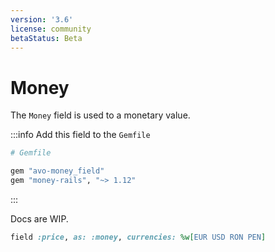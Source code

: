 ```yaml
---
version: '3.6'
license: community
betaStatus: Beta
---
```


# Money

The `Money` field is used to a monetary value.

:::info Add this field to the `Gemfile`
```ruby
# Gemfile

gem "avo-money_field"
gem "money-rails", "~> 1.12"
```
:::

Docs are WIP.

```ruby
field :price, as: :money, currencies: %w[EUR USD RON PEN]
```
